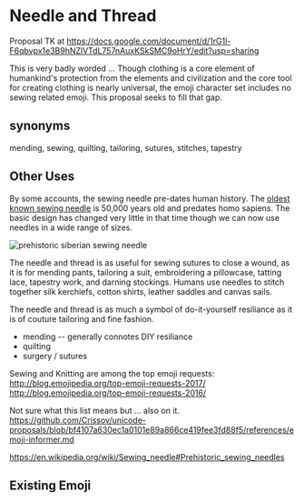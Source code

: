 # Needle and Thread

Proposal TK at https://docs.google.com/document/d/1rG1l-F6qbvpx1e3B9hNZlVTdL757nAuxKSkSMC9oHrY/edit?usp=sharing

This is very badly worded ...
Though clothing is a core element of humankind's protection from the elements and civilization and the core tool for creating clothing is nearly universal, the emoji character set includes no sewing related emoji. This proposal seeks to fill that gap. 

## synonyms
mending, sewing, quilting, tailoring, sutures, stitches, tapestry

## Other Uses
By some accounts, the sewing needle pre-dates human history. The [oldest known sewing needle](http://siberiantimes.com/science/casestudy/news/n0711-worlds-oldest-needle-found-in-siberian-cave-that-stitches-together-human-history/) is 50,000 years old and predates homo sapiens. The basic design has changed very little in that time though we can now use needles in a wide range of sizes.  

![prehistoric siberian sewing needle](http://siberiantimes.com/upload/information_system_38/4/5/1/item_4513/information_items_4513.jpg)

The needle and thread is as useful for sewing sutures to close a wound, as it is for mending pants, tailoring a suit, embroidering a pillowcase, tatting lace, tapestry work, and darning stockings. Humans use needles to stitch together silk kerchiefs, cotton shirts, leather saddles and canvas sails. 

The needle and thread is as much a symbol of do-it-yourself resiliance as it is of couture tailoring and fine fashion.

+ mending -- generally connotes DIY resiliance
+ quilting
+ surgery / sutures

Sewing and Knitting are among the top emoji requests:
http://blog.emojipedia.org/top-emoji-requests-2017/ http://blog.emojipedia.org/top-emoji-requests-2016/

Not sure what this list means but ... also on it.
https://github.com/Crissov/unicode-proposals/blob/bf4107a630ec1a0101e89a866ce419fee3fd88f5/references/emoji-informer.md


https://en.wikipedia.org/wiki/Sewing_needle#Prehistoric_sewing_needles

## Existing Emoji

